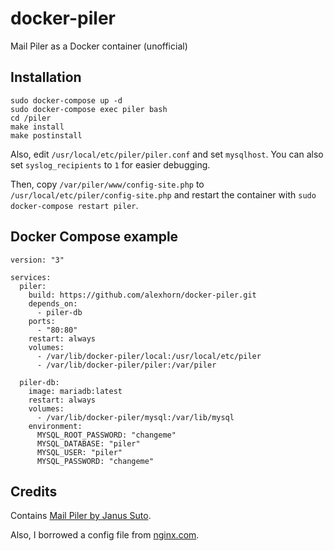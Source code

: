 # docker-piler
Mail Piler as a Docker container (unofficial)

## Installation
    sudo docker-compose up -d
    sudo docker-compose exec piler bash
    cd /piler
    make install
    make postinstall

Also, edit `/usr/local/etc/piler/piler.conf` and set `mysqlhost`. You can also set `syslog_recipients` to `1` for easier debugging.

Then, copy `/var/piler/www/config-site.php` to `/usr/local/etc/piler/config-site.php` and restart the container with `sudo docker-compose restart piler`.

## Docker Compose example
    version: "3"

    services:
      piler:
        build: https://github.com/alexhorn/docker-piler.git
        depends_on:
          - piler-db
        ports:
          - "80:80"
        restart: always
        volumes:
          - /var/lib/docker-piler/local:/usr/local/etc/piler
          - /var/lib/docker-piler/piler:/var/piler

      piler-db:
        image: mariadb:latest
        restart: always
        volumes:
          - /var/lib/docker-piler/mysql:/var/lib/mysql
        environment:
          MYSQL_ROOT_PASSWORD: "changeme"
          MYSQL_DATABASE: "piler"
          MYSQL_USER: "piler"
          MYSQL_PASSWORD: "changeme"

## Credits
Contains [Mail Piler by Janus Suto](https://bitbucket.org/jsuto/piler/overview).

Also, I borrowed a config file from [nginx.com](https://www.nginx.com/resources/wiki/start/topics/examples/full/).
